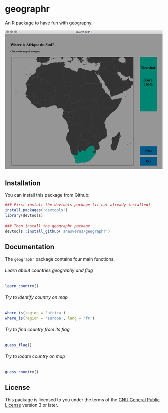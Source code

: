 # geographr

An R package to have fun with geography.

![Screenshot](./example.png)

## Installation

You can install this package from Github:

```r
### First install the devtools package (if not already installed)
install.packages('devtools')
library(devtools)

### Then install the geographr package
devtools::install_github('ahasverus/geographr')
```

## Documentation

The `geographr` package contains four main functions.

###### Learn about countries geography and flag

```r
learn_country()
```

###### Try to identify country on map

```r
where_is(region = 'africa')
where_is(region = 'europa', lang = 'fr')
```

###### Try to find country from its flag

```r
guess_flag()
```

###### Try to locate country on map

```r
guess_country()
```

## License

This package is licensed to you under the terms of the [GNU General Public
License](http://www.gnu.org/licenses/gpl.html) version 3 or later.
